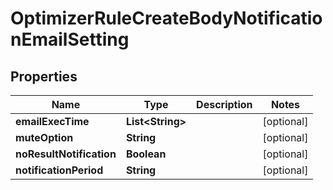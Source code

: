# OptimizerRuleCreateBodyNotificationEmailSetting

## Properties
Name | Type | Description | Notes
------------ | ------------- | ------------- | -------------
**emailExecTime** | **List&lt;String&gt;** |  |  [optional]
**muteOption** | **String** |  |  [optional]
**noResultNotification** | **Boolean** |  |  [optional]
**notificationPeriod** | **String** |  |  [optional]
